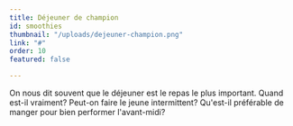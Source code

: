 ```yaml
---
title: Déjeuner de champion
id: smoothies
thumbnail: "/uploads/dejeuner-champion.png"
link: "#"
order: 10
featured: false

---
```

On nous dit souvent que le déjeuner est le repas le plus important. Quand est-il vraiment? Peut-on faire le jeune intermittent? Qu'est-il préférable de manger pour bien performer l'avant-midi?